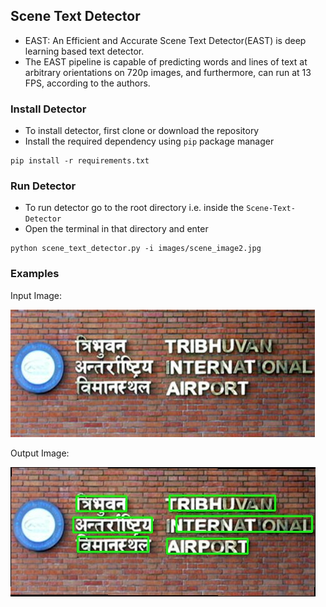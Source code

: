 ## Scene Text Detector

 - EAST: An Efficient and Accurate Scene Text Detector(EAST) is deep learning based text detector.
 - The EAST pipeline is capable of predicting words and lines of text at arbitrary orientations on 720p images, and furthermore, can run at 13 FPS, according to the authors.

### Install Detector
- To install detector, first clone or download the repository
- Install the required dependency using `pip` package manager
```
pip install -r requirements.txt
```

### Run Detector
- To run detector go to the root directory i.e. inside the `Scene-Text-Detector`
- Open the terminal in that directory and enter 
```commandline
python scene_text_detector.py -i images/scene_image2.jpg
```

### Examples
Input Image:

<img src="./images/scene_image2.jpg">

Output Image:

<img src="./images/output_scene_image2.jpg">

